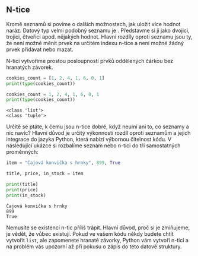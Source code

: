 ## N-tice

Kromě seznamů si povíme o dalších možnostech, jak uložit více hodnot naráz. Datový typ velmi podobný seznamu je <term cs="n-tice" en="tuple">. Představme si ji jako dvojici, trojici, čtveřici apod. nějakých hodnot. Hlavní rozdíly oproti seznamu jsou ty, že není možné měnit prvek na určitém indexu n-tice a není možné žádný prvek přidávat nebo mazat.

N-tici vytvoříme prostou posloupností prvků oddělených čárkou bez hranatých závorek.

```py
cookies_count = [1, 2, 4, 1, 6, 0, 1]
print(type(cookies_count))

cookies_count = 1, 2, 4, 1, 6, 0, 1
print(type(cookies_count))
```

```
<class 'list'>
<class 'tuple'>
```

Určitě se ptáte, k čemu jsou n-tice dobré, když neumí ani to, co seznamy a nic navíc? Hlavní důvod je určitý výkonností rozdíl oproti seznamům a jejich integrace do jazyka Python, která nabízí výbornou čitelnost kódu. V následující ukázce si rozbalíme seznam nebo n-tici do tří samostatných proměnných:

```py
item = "Čajová konvička s hrnky", 899, True

title, price, in_stock = item

print(title)
print(price)
print(in_stock)
```

```shell
Čajová konvička s hrnky
899
True
```

Nemusíte se existencí n-tic příliš trápit. Hlavní důvod, proč si je zmiňujeme, je vědět, že vůbec existují. Pokud ve vašem kódu někdy budete chtít vytvořit `list`, ale zapomenete hranaté závorky, Python vám vytvoří n-tici a na problém vás upozorní až při pokusu o zápis do této datové struktury.
